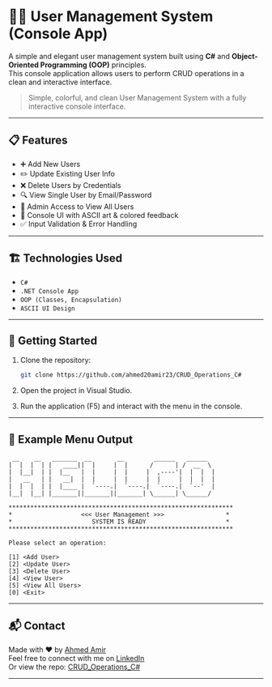 # 🧑‍💼 User Management System (Console App)

A simple and elegant user management system built using **C#** and **Object-Oriented Programming (OOP)** principles.  
This console application allows users to perform CRUD operations in a clean and interactive interface.

> Simple, colorful, and clean User Management System with a fully interactive console interface.


---

## 📋 Features

- ➕ Add New Users  
- ✏️ Update Existing User Info  
- ❌ Delete Users by Credentials  
- 🔍 View Single User by Email/Password  
- 📄 Admin Access to View All Users  
- 🎨 Console UI with ASCII art & colored feedback  
- ✅ Input Validation & Error Handling

---

## 🏗️ Technologies Used

- `C#`
- `.NET Console App`
- `OOP (Classes, Encapsulation)`
- `ASCII UI Design`

---

## 🚀 Getting Started

1. Clone the repository:

   ```bash
   git clone https://github.com/ahmed20amir23/CRUD_Operations_C#
   ```

2. Open the project in Visual Studio.

3. Run the application (F5) and interact with the menu in the console.

---

## 📌 Example Menu Output

```
 __    __   _______  __       __        ______   ______   
|  |  |  | |   ____||  |     |  |      /      | /  __  \  
|  |__|  | |  |__   |  |     |  |     |  ,----'|  |  |  | 
|   __   | |   __|  |  |     |  |     |  |     |  |  |  | 
|  |  |  | |  |____ |  `----.|  `----.|  `----.|  `--'  | 
|__|  |__| |_______||_______||_______| \______| \______/  

**************************************************************
*                   <<< User Management >>>                 *
*                      SYSTEM IS READY                      *
**************************************************************

Please select an operation:

[1] <Add User>  
[2] <Update User>  
[3] <Delete User>  
[4] <View User>  
[5] <View All Users>  
[0] <Exit>
```

---

## 📬 Contact

Made with ❤️ by [Ahmed Amir](https://github.com/ahmed20amir23)  
Feel free to connect with me on [LinkedIn](https://www.linkedin.com/in/ahmed-ameer-3b62292a4/)  
Or view the repo: [CRUD_Operations_C#](https://github.com/ahmed20amir23/ahmed20amir23-Crud_Operations_Csharp/tree/main)

---
